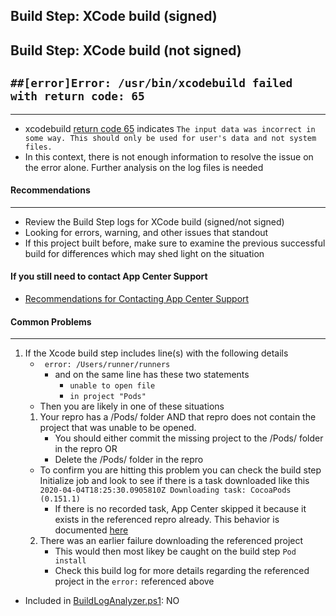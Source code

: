Build Step: XCode build (signed)
-
Build Step: XCode build (not signed)
-

## ``` ##[error]Error: /usr/bin/xcodebuild failed with return code: 65 ```
---

* xcodebuild [return code 65](https://developer.apple.com/library/archive/documentation/System/Conceptual/ManPages_iPhoneOS/man3/sysexits.3.html) indicates `The input data was incorrect in some way. This should only be used for user's data and not system files. `
* In this context, there is not enough information to resolve the issue on the error alone. Further analysis on the log files is needed

#### Recommendations
---

* Review the Build Step logs for XCode build (signed/not signed)
* Looking for errors, warning, and other issues that standout
* If this project built before, make sure to examine the previous successful build for differences which may shed light on the situation

#### If you still need to contact App Center Support
* [Recommendations for Contacting App Center Support](/AppCenterBuildLog/ContactingAppCenterSupport.html)

#### Common Problems
---
1. If the Xcode build step includes line(s) with the following details
    * ` error: /Users/runner/runners` 
        * and on the same line has these two statements 
            * ` unable to open file `
            * ` in project "Pods" ` 
    * Then you are likely in one of these situations
    1. Your repro has a /Pods/ folder AND that repro does not contain the project that was unable to be opened.        
        * You should either commit the missing project to the /Pods/ folder in the repro OR
        * Delete the /Pods/ folder in the repro
    * To confirm you are hitting this problem you can check the build step Initialize job and look to see if there is a task downloaded like this ` 2020-04-04T18:25:30.0905810Z Downloading task: CocoaPods (0.151.1) `
        * If there is no recorded task, App Center skipped it because it exists in the referenced repro already. This behavior is documented [here](https://docs.microsoft.com/en-us/appcenter/build/ios/first-build#38-cocoapods)
    2. There was an earlier failure downloading the referenced project
        * This would then most likey be caught on the build step ` Pod install `
        * Check this build log for more details regarding the referenced project in the `error:` referenced above

    

* Included in [BuildLogAnalyzer.ps1](https://github.com/tdevere/AppCenterBuildLog/blob/master/PowerShellScripts/BuildLogAnalyzer.ps1): NO



